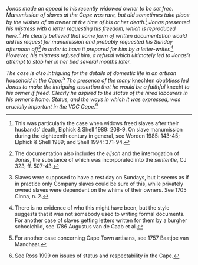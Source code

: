 *Jonas made an appeal to his recently widowed owner to be set free. Manumission of slaves at the Cape was rare, but did sometimes take place by the wishes of an owner at the time of his or her death.[^1] Jonas presented his mistress with a letter requesting his freedom, which is reproduced here.[^2] He clearly believed that some form of written documentation would aid his request for manumission and probably requested his Sunday afternoon off[^3] in order to have it prepared for him by a letter-writer.[^4] However, his mistress refused him, a refusal which ultimately led to Jonas’s attempt to stab her in her bed several months later.*

*The case is also intriguing for the details of domestic life in an artisan household in the Cape.[^5] The presence of the many* knechten *doubtless led Jonas to make the intriguing assertion that he would be a faithful* knecht *to his owner if freed. Clearly he aspired to the status of the hired labourers in his owner’s home. Status, and the ways in which it was expressed, was crucially important in the VOC Cape.[^6]*

[^1]: This was particularly the case when widows freed slaves after their husbands’ death, Elphick & Shell 1989: 208-9. On slave manumission during the eighteenth century in general, see Worden 1985: 143-45; Elphick & Shell 1989; and Shell 1994: 371-94.

[^2]: The documentation also includes the *eijsch* and the interrogation of Jonas, the substance of which was incorporated into the *sententie*, CJ 323, ff. 507-43.

[^3]: Slaves were supposed to have a rest day on Sundays, but it seems as if in practice only Company slaves could be sure of this, while privately owned slaves were dependent on the whims of their owners. See 1705 Cinna, n. 2.

[^4]: There is no evidence of who this might have been, but the style suggests that it was not somebody used to writing formal documents. For another case of slaves getting letters written for them by a burgher schoolchild, see 1786 Augustus van de Caab et al.

[^5]: For another case concerning Cape Town artisans, see 1757 Baatjoe van Mandhaar.

[^6]: See Ross 1999 on issues of status and respectability in the Cape.